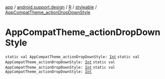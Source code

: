 [app](../../../index.md) / [android.support.design](../../index.md) / [R](../index.md) / [styleable](index.md) / [AppCompatTheme_actionDropDownStyle](.)

# AppCompatTheme_actionDropDownStyle

`static val AppCompatTheme_actionDropDownStyle: `[`Int`](https://kotlinlang.org/api/latest/jvm/stdlib/kotlin/-int/index.html)
`static val AppCompatTheme_actionDropDownStyle: `[`Int`](https://kotlinlang.org/api/latest/jvm/stdlib/kotlin/-int/index.html)
`static val AppCompatTheme_actionDropDownStyle: `[`Int`](https://kotlinlang.org/api/latest/jvm/stdlib/kotlin/-int/index.html)
`static val AppCompatTheme_actionDropDownStyle: `[`Int`](https://kotlinlang.org/api/latest/jvm/stdlib/kotlin/-int/index.html)